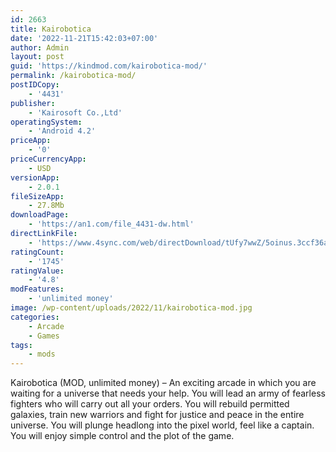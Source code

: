 ```yaml
---
id: 2663
title: Kairobotica
date: '2022-11-21T15:42:03+07:00'
author: Admin
layout: post
guid: 'https://kindmod.com/kairobotica-mod/'
permalink: /kairobotica-mod/
postIDCopy:
    - '4431'
publisher:
    - 'Kairosoft Co.,Ltd'
operatingSystem:
    - 'Android 4.2'
priceApp:
    - '0'
priceCurrencyApp:
    - USD
versionApp:
    - 2.0.1
fileSizeApp:
    - 27.8Mb
downloadPage:
    - 'https://an1.com/file_4431-dw.html'
directLinkFile:
    - 'https://www.4sync.com/web/directDownload/tUfy7wwZ/5oinus.3ccf36a6a541c29963a4b9ba4a9dc835'
ratingCount:
    - '1745'
ratingValue:
    - '4.8'
modFeatures:
    - 'unlimited money'
image: /wp-content/uploads/2022/11/kairobotica-mod.jpg
categories:
    - Arcade
    - Games
tags:
    - mods
---
```


Kairobotica (MOD, unlimited money) – An exciting arcade in which you are waiting for a universe that needs your help. You will lead an army of fearless fighters who will carry out all your orders. You will rebuild permitted galaxies, train new warriors and fight for justice and peace in the entire universe. You will plunge headlong into the pixel world, feel like a captain. You will enjoy simple control and the plot of the game.